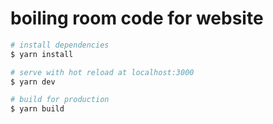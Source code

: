 # boiling room code for website

```bash
# install dependencies
$ yarn install

# serve with hot reload at localhost:3000
$ yarn dev

# build for production
$ yarn build
```
